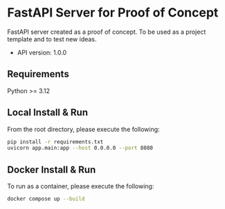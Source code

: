 # FastAPI Server for Proof of Concept

FastAPI server created as a proof of concept. To be used as a project template and to test new ideas.

- API version: 1.0.0

## Requirements

Python >= 3.12

## Local Install & Run

From the root directory, please execute the following:

```bash
pip install -r requirements.txt
uvicorn app.main:app --host 0.0.0.0 --port 8080
```

## Docker Install & Run

To run as a container, please execute the following:

```bash
docker compose up --build
```
